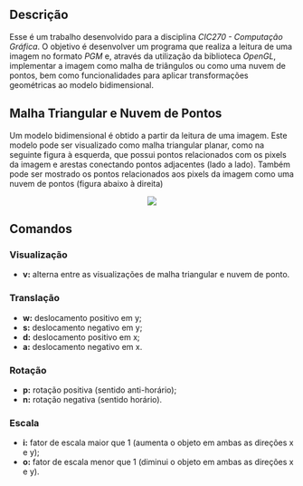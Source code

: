 ## Descrição

Esse é um trabalho desenvolvido para a disciplina *CIC270 - Computação Gráfica*. O objetivo é desenvolver um programa que realiza a leitura de uma imagem no formato *PGM* e, através da utilização da biblioteca *OpenGL*, implementar a imagem como malha de triângulos ou como uma nuvem de pontos, bem como funcionalidades para aplicar transformações geométricas ao modelo bidimensional.

## Malha Triangular e Nuvem de Pontos

Um modelo bidimensional é obtido a partir da leitura de uma imagem. Este modelo pode ser visualizado como malha triangular planar, como na seguinte figura à esquerda, que possui pontos relacionados com os pixels da imagem e arestas conectando pontos adjacentes (lado a lado). Também pode ser mostrado os pontos relacionados aos pixels da imagem como uma nuvem de pontos (figura abaixo à direita)

<p align="center">
 <img src="https://i.ibb.co/kyq6SSN/Untitled.png">
</p>

## Comandos
### Visualização
- **v:** alterna entre as visualizações de malha triangular e nuvem de ponto.

### Translação
- **w:** deslocamento positivo em y;
- **s:** deslocamento negativo em y;
- **d:** deslocamento positivo em x;
- **a:** deslocamento negativo em x.

### Rotação
- **p:** rotação positiva (sentido anti-horário);
- **n:** rotação negativa (sentido horário).

### Escala
- **i:** fator de escala maior que 1 (aumenta o objeto em ambas as direções x e y);
- **o:** fator de escala menor que 1 (diminui o objeto em ambas as direções x e y).

